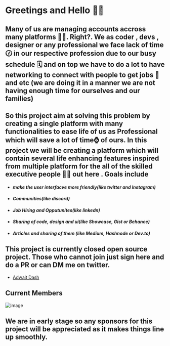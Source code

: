 # Greetings and Hello 👋👋
## Many of us  are managing accounts  accross many platforms 🧑‍💻. Right?. We as coder , devs , designer or any professional we face lack of time 🕜 in our respective profession due to our busy schedule 🗓️ and on top we have to do a lot to have networking  to connect with people to get jobs 💼 and etc (we  are doing it in a manner we are not having enough time for ourselves and our families) 
## So this project aim at solving this problem by creating a single platform with many functionalities to ease life of us as Professional which will save a lot of time⌚ of ours. In this project we will be creating a platform which will contain several life enhancing features inspired from multiple platform for the all of the skilled executive people 👨‍💼 out here . Goals include
* #### *make the user interfacve more friendly(like twitter and Instagram)*
* #### *Communities(like discord)*
* #### *Job Hiring and Opputunites(like linkedn)*
* #### *Sharing of code, design and ui(like Showcase, Gist or Behance)*
* #### *Articles and sharing of them (like Medium, Hashnode or Dev.to)*


## This project is currently closed open source project. Those who cannot join just sign here and do a PR or can DM me on twitter.
* [Adwait Dash](https://twitter.com/epicadidash)
## Current Members
![image](https://user-images.githubusercontent.com/83776308/189698212-04189a51-a970-4cfe-a3cb-95e9d65005f5.png)


## We are in early stage so any sponsors for this project will be appreciated as it makes things line up smoothly.

